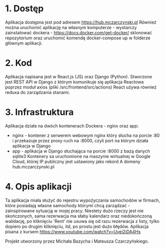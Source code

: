 # 1. Dostęp
Aplikacja dostępna jest pod adresem https://hub.mczarczynski.pl
Również można uruchomić aplikację na własnym komputerze - wystarczy zainstalować dockera - https://docs.docker.com/get-docker/
sklonować repozytorium oraz uruchomić komendę docker-compose up w folderze głównym aplikacji.
# 2. Kod
Aplikacja napisana jest w React.js (JS) oraz Django (Python). Stworzone jest REST API w Django z którym komunikuje się aplikacja Reactowa poprzez moduł axios (pliki /src/frontend/src/actions)
React używa również reduxa do zarządzania stanami.
# 3. Infrastruktura
Aplikacja działa na dwóch kontenerach Dockera - nginx oraz app:
- nginx - kontener z serwerem webowym nginx który słucha na porcie :80 i przekazuje przez proxy ruch na :8000, czyli port na którym działa aplikacja w Django
- app - aplikacja w Django słuchająca na porcie :8000 z bazą danych sqlite3
Kontenery sa uruchomione na maszynie wirtualnej w Google Cloud, której IP publiczny jest ustawiony jako rekord A domeny hub.mczarczynski.pl

# 4. Opis aplikacji
Ta aplikacja miała służyć do rejestru wypożyczania samochodów w firmach, które posiadają własne samochody którymi chcą zarządzać - zainspirowane sytuacją w mojej pracy. Niestety dużo rzeczy jest nie skończonych, sama rezerwacja ma słaby kalendarz oraz niedokończoną walidację, po kliknięciu 'Rent' nie usuwa się od razu rezerwacja z listy, tylko dopiero po drugim kliknięciu, itd, po prostu jest dużo błędów. 
Aplikacja pisana z kursem https://www.youtube.com/watch?v=Uyei2iDA4Hs

Projekt utworzony przez Michała Bazycha i Mateusza Czarczyńskiego.